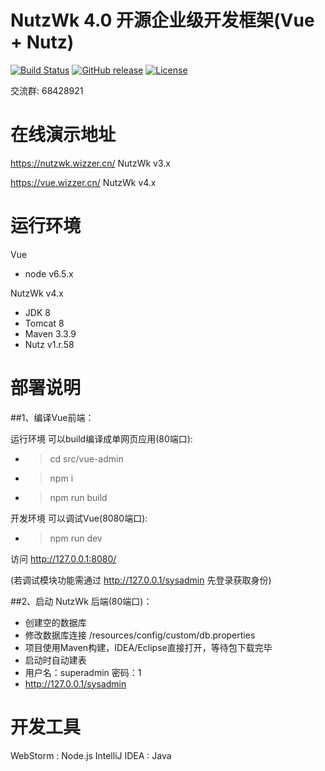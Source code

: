 NutzWk 4.0 开源企业级开发框架(Vue + Nutz)
======

[![Build Status](https://travis-ci.org/Wizzercn/NutzWk.png?branch=bootstrap)](https://travis-ci.org/Wizzercn/NutzWk)
[![GitHub release](https://img.shields.io/github/release/Wizzercn/NutzWk.svg)](https://github.com/Wizzercn/NutzWk/releases)
[![License](https://img.shields.io/badge/license-Apache%202-4EB1BA.svg)](https://www.apache.org/licenses/LICENSE-2.0.html)


交流群: 68428921

在线演示地址
======
https://nutzwk.wizzer.cn/                 NutzWk v3.x

https://vue.wizzer.cn/                 NutzWk v4.x

运行环境
======
Vue

*   node v6.5.x

NutzWk v4.x

*   JDK 8
*   Tomcat 8
*   Maven 3.3.9
*   Nutz v1.r.58

部署说明
======
##1、编译Vue前端：

运行环境 可以build编译成单网页应用(80端口):

*   >cd src/vue-admin
*   >npm i
*   >npm run build

开发环境 可以调试Vue(8080端口):

*   >npm run dev

访问   http://127.0.0.1:8080/

(若调试模块功能需通过 http://127.0.0.1/sysadmin 先登录获取身份)

##2、启动 NutzWk 后端(80端口)：
*   创建空的数据库
*   修改数据库连接 /resources/config/custom/db.properties
*   项目使用Maven构建，IDEA/Eclipse直接打开，等待包下载完毕
*   启动时自动建表
*   用户名：superadmin  密码：1
*   http://127.0.0.1/sysadmin

开发工具
======
WebStorm : Node.js
IntelliJ IDEA : Java
